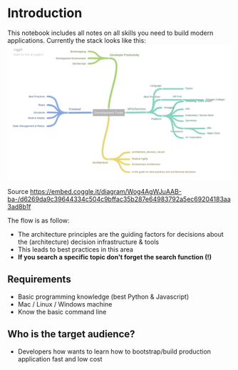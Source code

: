 # Introduction

This notebook includes all notes on all skills you need to build modern applications. Currently the stack looks like this:![](.gitbook/assets/overview.png) 

Source https://embed.coggle.it/diagram/Wog4AgWJuAAB-ba-/d6269da9c39644334c504c9bffac35b287e64983792a5ec69204183aa3ad8b1f 

The flow is as follow:

* The architecture principles are the guiding factors for decisions about the \(architecture\) decision infrastructure & tools
* This leads to best practices in this area
* **If you search a specific topic don't forget the search function \(!\)**

## Requirements

* Basic programming knowledge \(best Python & Javascript\)
* Mac / Linux / Windows machine
* Know the basic command line

## Who is the target audience?

* Developers how wants to learn how to bootstrap/build production application fast and low cost

